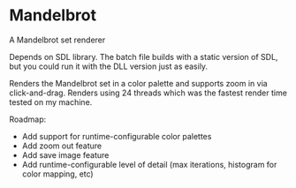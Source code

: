 # Mandelbrot
A Mandelbrot set renderer

Depends on SDL library.  The batch file builds with a static version of SDL, but you could run it with the DLL version just as easily.

Renders the Mandelbrot set in a color palette and supports zoom in via click-and-drag.  Renders using 24 threads which was the fastest render time tested on my machine.

Roadmap:
- Add support for runtime-configurable color palettes
- Add zoom out feature
- Add save image feature
- Add runtime-configurable level of detail (max iterations, histogram for color mapping, etc)
